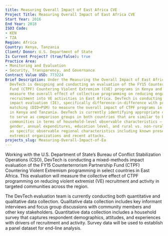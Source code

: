 ```yaml
---
title: Measuring Overall Impact of East Africa CVE
Project Title: Measuring Overall Impact of East Africa CVE
Start Year: 2016
End Year: 2018
ISO3 Code:
- KEN
- TZA
Region: Africa
Country: Kenya, Tanzania
Client/ Donor: U.S. Department of State
Is Current Project? (true/false): true
Practice Area:
- Monitoring and Evaluation
- Security, Transparency, and Governance
Contract Value USD: 773224
Brief Description: Under the Measuring the Overall Impact of East Africa CVE Initiative,
  DevTech is designing and conducting an evaluation of the FY15 Counterterrorism Partnership
  Fund (CTPF) Countering Violent Extremism (CVE) programs in Kenya and Tanzania to
  measure the overall effect of collective programming on reducing engagement in and
  recruitment into VE activities in East Africa. DevTech is conducting a quasi-experimental
  impact evaluation (IE), specifically difference-in-difference with propensity score
  matching (DID+PSM) to measure the overall impact of CTPF programs in select regions
  in Kenya and Tanzania. DevTech is currently identifying appropriate communities
  to serve as comparison groups in both countries that are similar to beneficiary
  communities in terms of household-level observable characteristics – religion, age,
  gender, annual expenditures, education level, and rural vs. non-rural – as well
  as specific observable regional characteristics including known presence of violent
  extremist organizations and recent attacks.
projects_slug: Measuring-Overall-Impact-of-Ea
---
```


Working with the U.S. Department of State’s Bureau of Conflict Stabilization Operations (CSO), DevTech is conducting a mixed-methods impact evaluation of the FY15 Counterterrorism Partnership Fund (CTPF) Countering Violent Extremism programming in select countries in East Africa. This evaluation will measure the collective effect of CTPF programming on reducing violent extremist (VE) recruitment and activity in targeted communities across the region.
 
The DevTech evaluation team is currently conducting both quantitative and qualitative data collection. Qualitative data collection includes key informant interviews and focus group discussions with community members and other key stakeholders. Quantitative data collection includes a household survey that captures respondent demographics, attitudes, and experiences with drivers of recruitment and activity. Survey data will be used to establish a panel dataset for end-line analysis. 